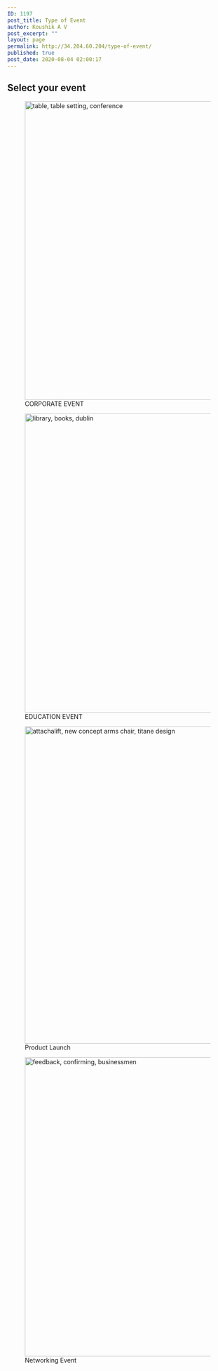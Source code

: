 ```yaml
---
ID: 1197
post_title: Type of Event
author: Koushik A V
post_excerpt: ""
layout: page
permalink: http://34.204.60.204/type-of-event/
published: true
post_date: 2020-08-04 02:00:17
---
```

<h2>Select your event </h2>		
							<figure>
											<a href="http://34.204.60.204/asp-products/corporate-event/">
							<img width="1024" height="681" src="https://confrenzo.s3.amazonaws.com/wp-content/uploads/2020/08/04014325/table-table-setting-conference-1203381-1024x681.jpg" alt="table, table setting, conference" />								</a>
											<figcaption>CORPORATE EVENT</figcaption>
										</figure>
							<figure>
											<a href="http://34.204.60.204/asp-products/education-event/">
							<img width="1024" height="682" src="https://confrenzo.s3.amazonaws.com/wp-content/uploads/2020/08/04014923/library-books-dublin-2507902-1024x682.jpg" alt="library, books, dublin" />								</a>
											<figcaption>EDUCATION EVENT</figcaption>
										</figure>
							<figure>
											<a href="http://34.204.60.204/asp-products/product-launch/">
							<img width="1024" height="723" src="https://confrenzo.s3.amazonaws.com/wp-content/uploads/2020/08/04015849/attachalift-new-concept-arms-chair-titane-design-1544685-1024x723.jpg" alt="attachalift, new concept arms chair, titane design" />								</a>
											<figcaption>Product Launch</figcaption>
										</figure>
							<figure>
											<a href="http://34.204.60.204/asp-products/networking-event/">
							<img width="1024" height="682" src="https://confrenzo.s3.amazonaws.com/wp-content/uploads/2020/08/04020044/feedback-confirming-businessmen-2990424-1024x682.jpg" alt="feedback, confirming, businessmen" />								</a>
											<figcaption>Networking Event</figcaption>
										</figure>